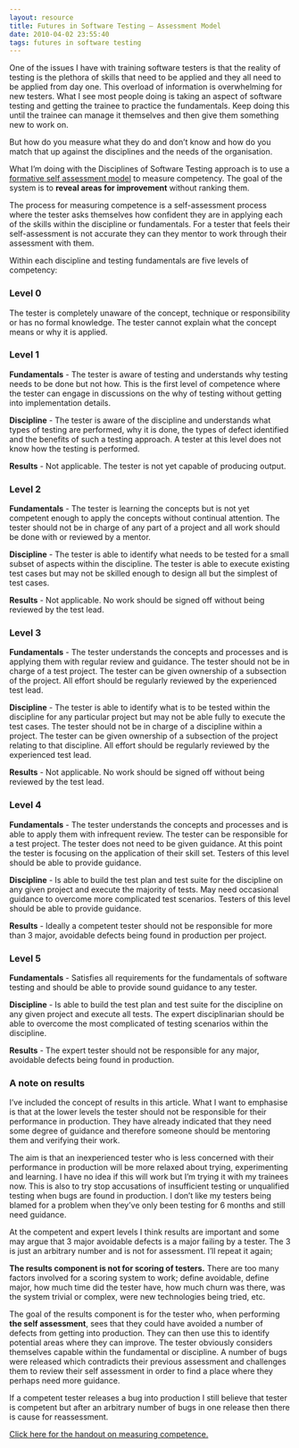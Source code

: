 ```yaml
---
layout: resource
title: Futures in Software Testing – Assessment Model
date: 2010-04-02 23:55:40
tags: futures in software testing
---
```

One of the issues I have with training software testers is that the reality of testing is the plethora of skills that need to be applied and they all need to be applied from day one. This overload of information is overwhelming for new testers. What I see most people doing is taking an aspect of software testing and getting the trainee to practice the fundamentals. Keep doing this until the trainee can manage it themselves and then give them something new to work on.

But how do you measure what they do and don’t know and how do you match that up against the disciplines and the needs of the organisation.

What I’m doing with the Disciplines of Software Testing approach is to use a [formative self assessment model](http://en.wikipedia.org/wiki/Formative_assessment) to measure competency. The goal of the system is to **reveal areas for improvement** without ranking them.

The process for measuring competence is a self-assessment process where the tester asks themselves how confident they are in applying each of the skills within the discipline or fundamentals. For a tester that feels their self-assessment is not accurate they can they mentor to work through their assessment with them.

Within each discipline and testing fundamentals are five levels of competency:

### Level 0
The tester is completely unaware of the concept, technique or responsibility or has no formal knowledge. The tester cannot explain what the concept means or why it is applied.

### Level 1
**Fundamentals** - The tester is aware of testing and understands why testing needs to be done but not how. This is the first level of competence where the tester can engage in discussions on the why of testing without getting into implementation details.

**Discipline** - The tester is aware of the discipline and understands what types of testing are performed, why it is done, the types of defect identified and the benefits of such a testing approach. A tester at this level does not know how the testing is performed.

**Results** - Not applicable. The tester is not yet capable of producing output.

### Level 2
**Fundamentals** - The tester is learning the concepts but is not yet competent enough to apply the concepts without continual attention. The tester should not be in charge of any part of a project and all work should be done with or reviewed by a mentor.

**Discipline** - The tester is able to identify what needs to be tested for a small subset of aspects within the discipline. The tester is able to execute existing test cases but may not be skilled enough to design all but the simplest of test cases.

**Results** - Not applicable. No work should be signed off without being reviewed by the test lead.

### Level 3
**Fundamentals** - The tester understands the concepts and processes and is applying them with regular review and guidance. The tester should not be in charge of a test project. The tester can be given ownership of a subsection of the project. All effort should be regularly reviewed by the experienced test lead.

**Discipline** - The tester is able to identify what is to be tested within the discipline for any particular project but may not be able fully to execute the test cases. The tester should not be in charge of a discipline within a project. The tester can be given ownership of a subsection of the project relating to that discipline. All effort should be regularly reviewed by the experienced test lead.

**Results** - Not applicable. No work should be signed off without being reviewed by the test lead.

### Level 4
**Fundamentals** - The tester understands the concepts and processes and is able to apply them with infrequent review. The tester can be responsible for a test project. The tester does not need to be given guidance. At this point the tester is focusing on the application of their skill set. Testers of this level should be able to provide guidance.

**Discipline** - Is able to build the test plan and test suite for the discipline on any given project and execute the majority of tests. May need occasional guidance to overcome more complicated test scenarios. Testers of this level should be able to provide guidance.

**Results** - Ideally a competent tester should not be responsible for more than 3 major, avoidable defects being found in production per project.

### Level 5
**Fundamentals** - Satisfies all requirements for the fundamentals of software testing and should be able to provide sound guidance to any tester.

**Discipline** - Is able to build the test plan and test suite for the discipline on any given project and execute all tests. The expert disciplinarian should be able to overcome the most complicated of testing scenarios within the discipline.

**Results** - The expert tester should not be responsible for any major, avoidable defects being found in production.

### A note on results
I’ve included the concept of results in this article. What I want to emphasise is that at the lower levels the tester should not be responsible for their performance in production. They have already indicated that they need some degree of guidance and therefore someone should be mentoring them and verifying their work. 

The aim is that an inexperienced tester who is less concerned with their performance in production will be more relaxed about trying, experimenting and learning. I have no idea if this will work but I’m trying it with my trainees now. This is also to try stop accusations of insufficient testing or unqualified testing when bugs are found in production. I don’t like my testers being blamed for a problem when they’ve only been testing for 6 months and still need guidance.

At the competent and expert levels I think results are important and some may argue that 3 major avoidable defects is a major failing by a tester. The 3 is just an arbitrary number and is not for assessment. I’ll repeat it again;

**The results component is not for scoring of testers.** There are too many factors involved for a scoring system to work; define avoidable, define major, how much time did the tester have, how much churn was there, was the system trivial or complex, were new technologies being tried, etc.

The goal of the results component is for the tester who, when performing **the self assessment**, sees that they could have avoided a number of defects from getting into production. They can then use this to identify potential areas where they can improve. The tester obviously considers themselves capable within the fundamental or discipline. A number of bugs were released which contradicts their previous assessment and challenges them to review their self assessment in order to find a place where they perhaps need more guidance.

If a competent tester releases a bug into production I still believe that tester is competent but after an arbitrary number of bugs in one release then there is cause for reassessment.

[Click here for the handout on measuring competence.](/files/testing.competencies.pdf)